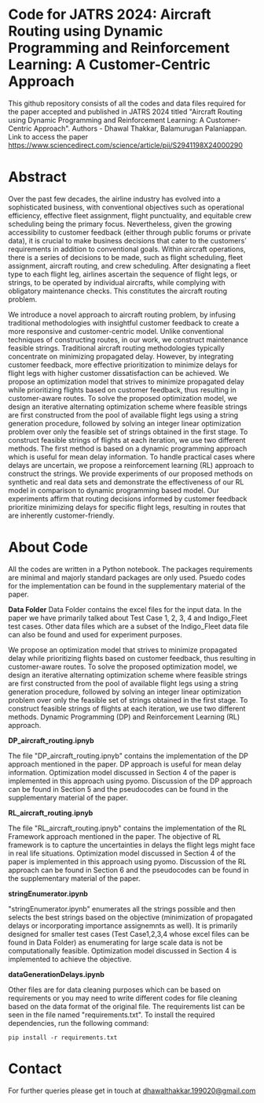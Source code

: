 # **Code for JATRS 2024: Aircraft Routing using Dynamic Programming and Reinforcement Learning: A Customer-Centric Approach**
This github repository consists of all the codes and data files required for the paper accepted and published in JATRS 2024 titled "Aircraft Routing using Dynamic Programming and Reinforcement Learning: A Customer-Centric Approach". Authors - Dhawal Thakkar, Balamurugan Palaniappan. Link to access the paper https://www.sciencedirect.com/science/article/pii/S2941198X24000290

# **Abstract**

Over the past few decades, the airline industry has evolved into a sophisticated business, with conventional objectives such as operational efficiency, effective fleet assignment, flight punctuality, and equitable crew scheduling being the primary focus. Nevertheless, given the growing accessibility to customer feedback (either through public forums or private data), it is crucial to make business decisions that cater to the customers’ requirements in addition to conventional goals. Within aircraft operations, there is a series of decisions to be made, such as flight scheduling, fleet assignment, aircraft routing, and crew scheduling. After designating a fleet type to each flight leg, airlines ascertain the sequence of flight legs, or strings, to be operated by individual aircrafts, while complying with obligatory maintenance checks. This constitutes the aircraft routing problem.

We introduce a novel approach to aircraft routing problem, by infusing traditional methodologies with insightful customer feedback to create a more responsive and customer-centric model. Unlike conventional techniques of constructing routes, in our work, we construct maintenance feasible strings. Traditional aircraft routing methodologies typically concentrate on minimizing propagated delay. However, by integrating customer feedback, more effective prioritization to minimize delays for flight legs with higher customer dissatisfaction can be achieved. We propose an optimization model that strives to minimize propagated delay while prioritizing flights based on customer feedback, thus resulting in customer-aware routes. To solve the proposed optimization model, we design an iterative alternating optimization scheme where feasible strings are first constructed from the pool of available flight legs using a string generation procedure, followed by solving an integer linear optimization problem over only the feasible set of strings obtained in the first stage. To construct feasible strings of flights at each iteration, we use two different methods. The first method is based on a dynamic programming approach which is useful for mean delay information. To handle practical cases where delays are uncertain, we propose a reinforcement learning (RL) approach to construct the strings. We provide experiments of our proposed methods on synthetic and real data sets and demonstrate the effectiveness of our RL model in comparison to dynamic programming based model. Our experiments affirm that routing decisions informed by customer feedback prioritize minimizing delays for specific flight legs, resulting in routes that are inherently customer-friendly.


# **About Code**

All the codes are written in a Python notebook. The packages requirements are minimal and majorly standard packages are only used. Psuedo codes for the implementation can be found in the supplementary material of the paper.

**Data Folder**
Data Folder contains the excel files for the input data. In the paper we have primarily talked about Test Case 1, 2, 3, 4 and Indigo_Fleet test cases. Other data files which are a subset of the Indigo_Fleet data file can also be found and used for experiment purposes.

We propose an optimization model that strives to minimize propagated delay while prioritizing flights based on customer feedback, thus resulting in customer-aware routes. To solve the proposed optimization model, we design an iterative alternating optimization scheme where feasible strings are first constructed from the pool of available flight legs using a string generation procedure, followed by solving an integer linear optimization problem over only the feasible set of strings obtained in the first stage. To construct feasible strings of flights at each iteration, we use two different methods. Dynamic Programming (DP) and Reinforcement Learning (RL) approach.

**DP_aircraft_routing.ipnyb**

The file "DP_aircraft_routing.ipnyb" contains the implementation of the DP approach mentioned in the paper. DP approach is useful for mean delay information. Optimization model discussed in Section 4 of the paper is implemented in this approach using pyomo. Discussion of the DP approach can be found in Section 5 and the pseudocodes can be found in the supplementary material of the paper.

**RL_aircraft_routing.ipnyb**

The file "RL_aircraft_routing.ipnyb" contains the implementation of the RL Framework approach mentioned in the paper. The objective of RL framework is to capture the uncertainties in delays the flight legs might face in real life situations. Optimization model discussed in Section 4 of the paper is implemented in this approach using pyomo. Discussion of the RL approach can be found in Section 6 and the pseudocodes can be found in the supplementary material of the paper.

**stringEnumerator.ipynb**

 "stringEnumerator.ipynb" enumerates all the strings possible and then selects the best strings based on the objective (minimization of propagated delays or incorporating importance assignemnts as well). It is primarily designed for smaller test cases (Test Case1,2,3,4 whose excel files can be found in Data Folder) as enumerating for large scale data is not be computationally feasible. Optimization model discussed in Section 4 is implemented to achieve the objective.

 **dataGenerationDelays.ipynb**
 
 Other files are for data cleaning purposes which can be based on requirements or you may need to write different codes for file cleaning based on the data format of the original file. The requirements list can be seen in the file named "requirements.txt". To install the required dependencies, run the following command:
```
pip install -r requirements.txt
```

# **Contact**
For further queries please get in touch at dhawalthakkar.199020@gmail.com
